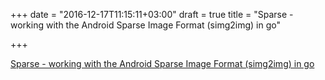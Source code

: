 +++
date = "2016-12-17T11:15:11+03:00"
draft = true
title = "Sparse - working with the Android Sparse Image Format (simg2img) in go"

+++

<p><a href="https://github.com/kristoiv/sparse">Sparse - working with the Android Sparse Image Format (simg2img) in go</a></p>
